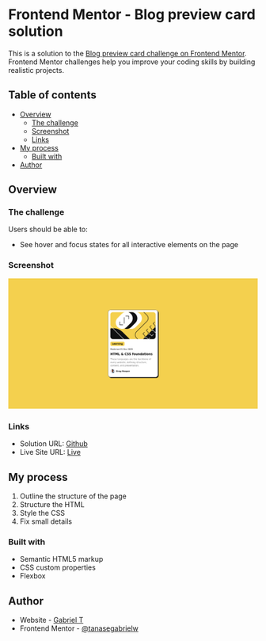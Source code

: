 # Frontend Mentor - Blog preview card solution

This is a solution to the [Blog preview card challenge on Frontend Mentor](https://www.frontendmentor.io/challenges/blog-preview-card-ckPaj01IcS). Frontend Mentor challenges help you improve your coding skills by building realistic projects. 

## Table of contents

- [Overview](#overview)
  - [The challenge](#the-challenge)
  - [Screenshot](#screenshot)
  - [Links](#links)
- [My process](#my-process)
  - [Built with](#built-with)
- [Author](#author)


## Overview

### The challenge

Users should be able to:

- See hover and focus states for all interactive elements on the page

### Screenshot

![](./design/Screenshot%20Frontend%20Mentor%20Blog%20preview%20card.png)

### Links

- Solution URL: [Github](https://github.com/tanasegabrielw/Blog-Preview-Card)
- Live Site URL: [Live](https://tanasegabrielw.github.io/Blog-Preview-Card/)

## My process

1. Outline the structure of the page
2. Structure the HTML
3. Style the CSS
4. Fix small details

### Built with

- Semantic HTML5 markup
- CSS custom properties
- Flexbox

## Author

- Website - [Gabriel T](https://github.com/tanasegabrielw?tab=repositories)
- Frontend Mentor - [@tanasegabrielw](https://www.frontendmentor.io/profile/tanasegabrielw)

